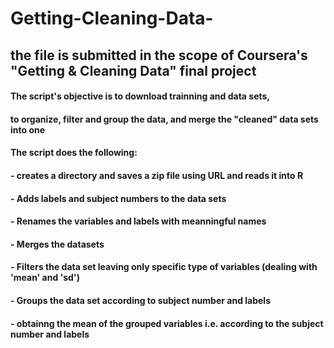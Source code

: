 # Getting-Cleaning-Data-
## the file is submitted in the scope of Coursera's "Getting & Cleaning Data" final project 
#### The script's objective is to download trainning and data sets, 
#### to organize, filter and group the data, and merge the "cleaned" data sets into one   
#### The script does the following:
#### - creates a directory and saves a zip file using URL and reads it into R
#### - Adds labels and subject numbers to the data sets
#### - Renames the variables and labels with meanningful names
#### - Merges the datasets
#### - Filters the data set leaving only specific type of variables (dealing with 'mean' and 'sd')
#### - Groups the data set according to subject number and labels
#### - obtainng the mean of the grouped variables i.e. according to the subject number and labels
